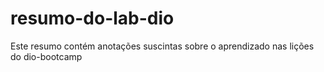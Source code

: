 # resumo-do-lab-dio
Este resumo contém anotações suscintas sobre o aprendizado nas lições do dio-bootcamp
